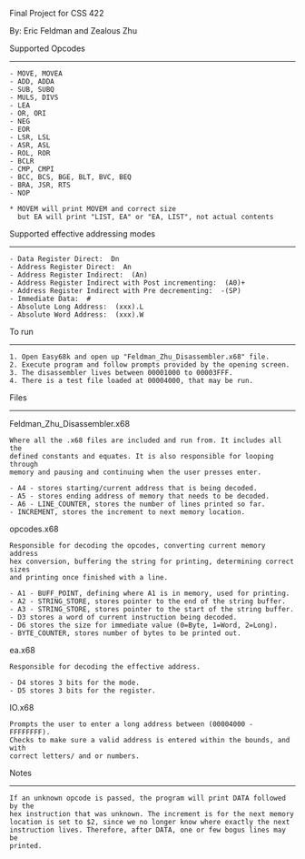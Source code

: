 Final Project for CSS 422

By: Eric Feldman and Zealous Zhu

Supported Opcodes
___________________________________________________

	- MOVE, MOVEA
	- ADD, ADDA
	- SUB, SUBQ
	- MULS, DIVS
	- LEA
	- OR, ORI
	- NEG
	- EOR
	- LSR, LSL
	- ASR, ASL
	- ROL, ROR
	- BCLR
	- CMP, CMPI
	- BCC, BCS, BGE, BLT, BVC, BEQ
	- BRA, JSR, RTS
	- NOP

	* MOVEM will print MOVEM and correct size
      but EA will print "LIST, EA" or "EA, LIST", not actual contents


Supported effective addressing modes
___________________________________________________

	- Data Register Direct:  Dn
	- Address Register Direct:  An
	- Address Register Indirect:  (An)
	- Address Register Indirect with Post incrementing:  (A0)+
	- Address Register Indirect with Pre decrementing:  -(SP)
	- Immediate Data:  #
	- Absolute Long Address:  (xxx).L
	- Absolute Word Address:  (xxx).W


To run
___________________________________________________

	1. Open Easy68k and open up "Feldman_Zhu_Disassembler.x68" file.
	2. Execute program and follow prompts provided by the opening screen.
	3. The disassembler lives between 00001000 to 00003FFF.
	4. There is a test file loaded at 00004000, that may be run.


Files
___________________________________________________

Feldman_Zhu_Disassembler.x68

	Where all the .x68 files are included and run from. It includes all the
	defined constants and equates. It is also responsible for looping through
	memory and pausing and continuing when the user presses enter.

	- A4 - stores starting/current address that is being decoded.
	- A5 - stores ending address of memory that needs to be decoded.
	- A6 - LINE_COUNTER, stores the number of lines printed so far.
	- INCREMENT, stores the increment to next memory location.

opcodes.x68

	Responsible for decoding the opcodes, converting current memory address
	hex conversion, buffering the string for printing, determining correct sizes
	and printing once finished with a line.

	- A1 - BUFF_POINT, defining where A1 is in memory, used for printing.
	- A2 - STRING_STORE, stores pointer to the end of the string buffer.
	- A3 - STRING_STORE, stores pointer to the start of the string buffer.
	- D3 stores a word of current instruction being decoded.
	- D6 stores the size for immediate value (0=Byte, 1=Word, 2=Long).
	- BYTE_COUNTER, stores number of bytes to be printed out.


ea.x68

	Responsible for decoding the effective address.

	- D4 stores 3 bits for the mode.
	- D5 stores 3 bits for the register.

IO.x68

	Prompts the user to enter a long address between (00004000 - FFFFFFFF).
	Checks to make sure a valid address is entered within the bounds, and with
	correct letters/ and or numbers.


Notes
___________________________________________________

	If an unknown opcode is passed, the program will print DATA followed by the
	hex instruction that was unknown. The increment is for the next memory
	location is set to $2, since we no longer know where exactly the next
	instruction lives. Therefore, after DATA, one or few bogus lines may be
	printed.

